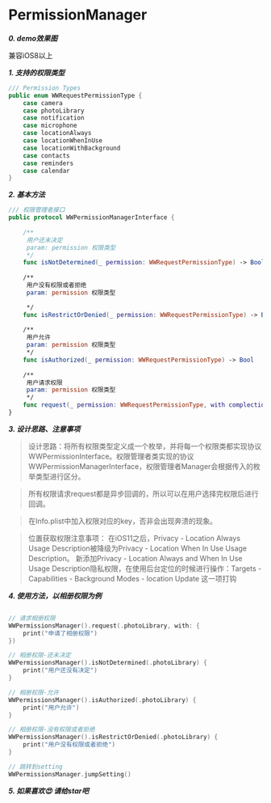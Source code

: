 # PermissionManager
***0. demo效果图***



兼容iOS8以上

***1. 支持的权限类型***
```swift
/// Permission Types
public enum WWRequestPermissionType {
    case camera
    case photoLibrary
    case notification
    case microphone
    case locationAlways
    case locationWhenInUse
    case locationWithBackground
    case contacts
    case reminders
    case calendar
}
```



***2. 基本方法***

```swift
/// 权限管理者接口
public protocol WWPermissionManagerInterface {
    
    /**
     用户还未决定
     param: permission 权限类型
     */
    func isNotDetermined(_ permission: WWRequestPermissionType) -> Bool
    
    /**
     用户没有权限或者拒绝
     param: permission 权限类型

     */
    func isRestrictOrDenied(_ permission: WWRequestPermissionType) -> Bool
    
    /**
     用户允许
     param: permission 权限类型
     */
    func isAuthorized(_ permission: WWRequestPermissionType) -> Bool
    
    /**
     用户请求权限
     param: permission 权限类型
     */
    func request(_ permission: WWRequestPermissionType, with complectionHandler: @escaping ()->())
}
```

***3. 设计思路、注意事项***
> 设计思路：将所有权限类型定义成一个枚举，并将每一个权限类都实现协议WWPermissionInterface。权限管理者类实现的协议WWPermissionManagerInterface，权限管理者Manager会根据传入的枚举类型进行区分。

> 所有权限请求request都是异步回调的，所以可以在用户选择完权限后进行回调。

> 在Info.plist中加入权限对应的key，否非会出现奔溃的现象。

> 位置获取权限注意事项：
在iOS11之后，Privacy - Location Always Usage Description被降级为Privacy - Location When In Use Usage Description。
新添加Privacy - Location Always and When In Use Usage Description隐私权限，在使用后台定位的时候进行操作：Targets - Capabilities - Background Modes - location Update 这一项打钩


***4. 使用方法，以相册权限为例***

```swift

// 请求相册权限
WWPermissionsManager().request(.photoLibrary, with: {
    print("申请了相册权限")
})

// 相册权限-还未决定
WWPermissionsManager().isNotDetermined(.photoLibrary) {
    print("用户还没有决定")
}

// 相册权限-允许
WWPermissionsManager().isAuthorized(.photoLibrary) {
    print("用户允许")
}

// 相册权限-没有权限或者拒绝
WWPermissionsManager().isRestrictOrDenied(.photoLibrary) {
    print("用户没有权限或者拒绝")
}

// 跳转到setting
WWPermissionsManager.jumpSetting()

```

***5. 如果喜欢😍 请给star吧***

